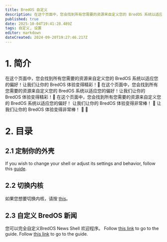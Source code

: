 ```yaml
---
title: BredOS 自定义
description: 在这个页面中，您会找到所有您需要的资源来自定义您的 BredOS 系统以适应您的偏好！让我们让你的 BredOS 体验变得精彩！🚀 欢迎使用 BredOS 定制指南！ 🎉🖥️
published: true
date: 2025-10-04T19:41:28.489Z
tags: 自定义, 设置
editor: markdown
dateCreated: 2024-09-20T19:27:46.217Z
---
```


# 1. 简介

在这个页面中，您会找到所有您需要的资源来自定义您的 BredOS 系统以适应您的偏好！让我们让你的 BredOS 体验变得精彩！🚀 在这个页面中，您会找到所有您需要的资源来自定义您的 BredOS 系统以适应您的偏好！让我们让你的 BredOS 体验变得精彩！🚀 在这个页面中，您会找到所有您需要的资源来自定义您的 BredOS 系统以适应您的偏好！ 让我们让你的 BredOS 体验变得非常棒！ 🚀 让我们让你的 BredOS 体验变得非常棒！ 🚀 🚀

# 2. 目录

## 2.1 定制你的外壳

If you wish to change your shell or adjust its settings and behavior, follow this [guide](/customizations/shell-customization).

## 2.2 切换内核

如果您想要切换内核，请按 [this](/customizations/switching-kernel)。

## 2.3 自定义 BredOS 新闻

您可以完全自定义BredOS News Shell 欢迎程序。
Follow [this link](/customizations/news) to go to the guide.
Follow [this link](/customizations/news) to go to the guide.